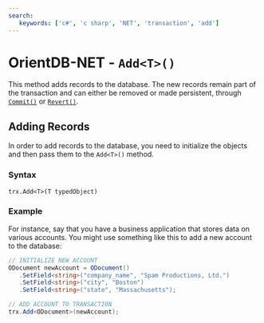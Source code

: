 ```yaml
---
search:
   keywords: ['c#', 'c sharp', 'NET', 'transaction', 'add']
---
```


# OrientDB-NET - `Add<T>()`

This method adds records to the database.  The new records remain part of the transaction and can either be removed or made persistent, through [`Commit()`](NET-Transactions.md#commit) or [`Revert()`](NET-Transactions.md#revert).

## Adding Records

In order to add records to the database, you need to initialize the objects and then pass them to the `Add<T>()` method.

### Syntax

```
trx.Add<T>(T typedObject)
```

### Example

For instance, say that you have a business application that stores data on various accounts.  You might use something like this to add a new account to the database:

```csharp
// INITIALIZE NEW ACCOUNT
ODocument newAccount = ODocument()
   .SetField<string>("company_name", "Spam Productions, Ltd.")
   .SetField<string>("city", "Boston")
   .SetField<string>("state", "Massachusetts");

// ADD ACCOUNT TO TRANSACTION
trx.Add<ODocument>(newAccount);
```
